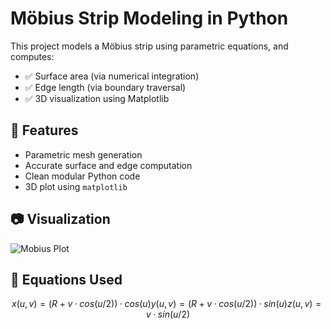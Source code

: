 # Möbius Strip Modeling in Python

This project models a Möbius strip using parametric equations, and computes:

- ✅ Surface area (via numerical integration)
- ✅ Edge length (via boundary traversal)
- ✅ 3D visualization using Matplotlib

## 📌 Features

- Parametric mesh generation
- Accurate surface and edge computation
- Clean modular Python code
- 3D plot using `matplotlib`

## 📷 Visualization

![Mobius Plot](mobius_plot.png)

## 🧮 Equations Used

```math
x(u,v) = (R + v·cos(u/2))·cos(u)  
y(u,v) = (R + v·cos(u/2))·sin(u)  
z(u,v) = v·sin(u/2)
